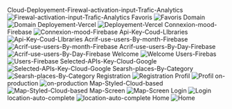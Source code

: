 Cloud-Deployement-Firewal-activation-input-Trafic-Analytics
![Firewal-activation-input-Trafic-Analytics](https://github.com/user-attachments/assets/871f86ba-0753-4464-989b-425658c5d225)
Favoris
![Favoris](https://github.com/user-attachments/assets/64d52307-7612-4324-91e5-2edcc29fb904)
Domain
![Domain](https://github.com/user-attachments/assets/a0d54d55-b8aa-4881-8e08-a2be02851ace)
Deployement-Vercel
![Deployement-Vercel](https://github.com/user-attachments/assets/7f6214c9-a359-4604-9e35-21b2188bf850)
Connexion-mood-Firebase
![Connexion-mood-Firebase](https://github.com/user-attachments/assets/f4c1d5bf-119f-4337-b8d3-ca212befea75)
Api-Key-Coud-LIbraries
![Api-Key-Coud-LIbraries](https://github.com/user-attachments/assets/4fd82290-00a7-4f94-a7ca-cb038fb05847)
Acrif-use-users-By-month-Firebase
![Acrif-use-users-By-month-Firebase](https://github.com/user-attachments/assets/47681cc2-9a90-4df4-998d-3c099c6180f9)
Acrif-use-users-By-Day-Firebase
![Acrif-use-users-By-Day-Firebase](https://github.com/user-attachments/assets/a5504385-7b90-4ffb-9bc2-aa3adad7d832)
Welcome
![Welcome](https://github.com/user-attachments/assets/d45e60fd-ca9e-47ca-8918-1924dec49dd8)
Users-Firebas
![Users-Firebase](https://github.com/user-attachments/assets/6fe2fb79-06b7-42f0-99ec-bf2e0f1842cd)
Selected-APIs-Key-Cloud-Google
![Selected-APIs-Key-Cloud-Google](https://github.com/user-attachments/assets/00dfc9ca-5f4f-4768-8412-54116b4ec9c1)
Searsh-places-By-Category
![Searsh-places-By-Category](https://github.com/user-attachments/assets/6b65c0b6-6111-463d-9039-199512668c8c)
Registration
![Registration](https://github.com/user-attachments/assets/38c86785-ce02-4392-9aaa-30b62645c549)
Profil
![Profil](https://github.com/user-attachments/assets/3d9eaf49-4d3c-40eb-ba51-7e4c90a8634a)
on-production
![on-production](https://github.com/user-attachments/assets/107688c3-e9cb-49e8-abb3-b12624d98fb4)
Map-Styled-Cloud-based
![Map-Styled-Cloud-based](https://github.com/user-attachments/assets/4ee26d2d-9725-4d2b-98c7-faef11dfcd6d)
Map-Screen
![Map-Screen](https://github.com/user-attachments/assets/c302fa17-bd21-4c52-8664-5ae1c763f8d7)
Login
![Login](https://github.com/user-attachments/assets/1676f558-92d2-4312-8ab1-90a244897a20)
location-auto-complete
![location-auto-complete](https://github.com/user-attachments/assets/27d8bc71-7c68-44b8-8813-81452b9713d6)
Home
![Home](https://github.com/user-attachments/assets/68d10e68-6e14-418f-9531-ef8b90768975)

